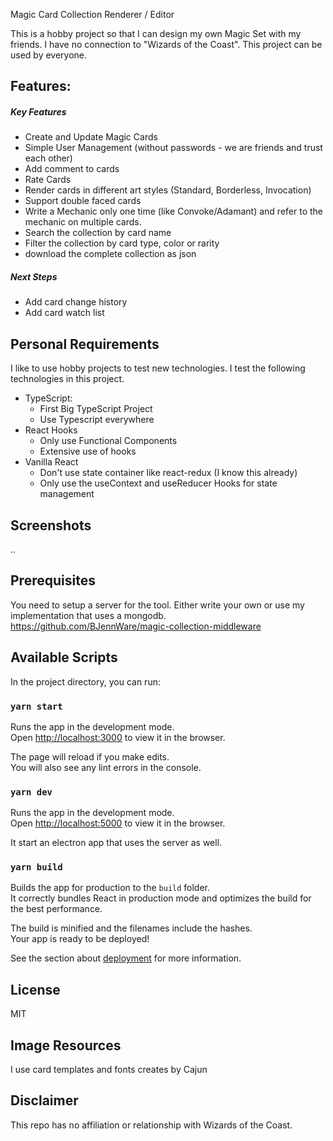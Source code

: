 Magic Card Collection Renderer / Editor

This is a hobby project so that I can design my own Magic Set with my friends. I have no connection to "Wizards of the Coast". This project can be used by everyone.

## Features:

##### Key Features
- Create and Update Magic Cards
- Simple User Management (without passwords - we are friends and trust each other)
- Add comment to cards
- Rate Cards
- Render cards in different art styles (Standard, Borderless, Invocation)
- Support double faced cards
- Write a Mechanic only one time (like Convoke/Adamant) and refer to the mechanic on multiple cards.
- Search the collection by card name
- Filter the collection by card type, color or rarity
- download the complete collection as json

##### Next Steps
- Add card change history
- Add card watch list

## Personal Requirements
I like to use hobby projects to test new technologies. I test the following technologies in this project. 

- TypeScript:
  - First Big TypeScript Project 
  - Use Typescript everywhere
- React Hooks
  - Only use Functional Components
  - Extensive use of hooks
- Vanilla React
  - Don't use state container like react-redux (I know this already)
  - Only use the useContext and useReducer Hooks for state management

## Screenshots
..

## Prerequisites
You need to setup a server for the tool. Either write your own or use my implementation that uses a mongodb.
https://github.com/BJennWare/magic-collection-middleware

## Available Scripts

In the project directory, you can run:

### `yarn start`

Runs the app in the development mode.<br>
Open [http://localhost:3000](http://localhost:3000) to view it in the browser.

The page will reload if you make edits.<br>
You will also see any lint errors in the console.

### `yarn dev`

Runs the app in the development mode.<br>
Open [http://localhost:5000](http://localhost:5000) to view it in the browser.

It start an electron app that uses the server as well.

### `yarn build`

Builds the app for production to the `build` folder.<br>
It correctly bundles React in production mode and optimizes the build for the best performance.

The build is minified and the filenames include the hashes.<br>
Your app is ready to be deployed!

See the section about [deployment](https://facebook.github.io/create-react-app/docs/deployment) for more information.

## License
MIT

## Image Resources
I use card templates and fonts creates by Cajun 

## Disclaimer
This repo has no affiliation or relationship with Wizards of the Coast.
